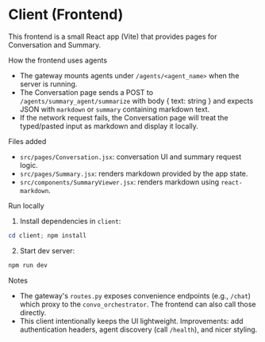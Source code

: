 # Client (Frontend)

This frontend is a small React app (Vite) that provides pages for Conversation and Summary.

How the frontend uses agents
- The gateway mounts agents under `/agents/<agent_name>` when the server is running.
- The Conversation page sends a POST to `/agents/summary_agent/summarize` with body { text: string } and expects JSON with `markdown` or `summary` containing markdown text.
- If the network request fails, the Conversation page will treat the typed/pasted input as markdown and display it locally.

Files added
- `src/pages/Conversation.jsx`: conversation UI and summary request logic.
- `src/pages/Summary.jsx`: renders markdown provided by the app state.
- `src/components/SummaryViewer.jsx`: renders markdown using `react-markdown`.

Run locally
1. Install dependencies in `client`:

```powershell
cd client; npm install
```

2. Start dev server:

```powershell
npm run dev
```

Notes
- The gateway's `routes.py` exposes convenience endpoints (e.g., `/chat`) which proxy to the `convo_orchestrator`. The frontend can also call those directly.
- This client intentionally keeps the UI lightweight. Improvements: add authentication headers, agent discovery (call `/health`), and nicer styling.
